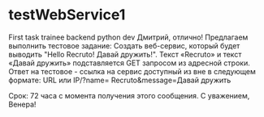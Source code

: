 # testWebService1
First task trainee backend python dev
Дмитрий, отлично!
Предлагаем выполнить тестовое задание:
Создать веб-сервис, который будет выводить "Hello Recruto! Давай дружить!".
Текст «Recruto» и текст «Давай дружить» подставляется GET запросом из адресной строки.
Ответ на тестовое - ссылка на сервис доступный из вне в следующем формате:
URL или IP/?name= Recruto&message=Давай дружить

Срок: 72 часа с момента получения этого сообщения.
С уважением, Венера!
